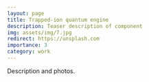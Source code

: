 ```yaml
---
layout: page
title: Trapped-ion quantum engine
description: Teaser description of component
img: assets/img/7.jpg
redirect: https://unsplash.com
importance: 3
category: work
---
```


Description and photos.
